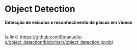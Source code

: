 # Object Detection

<b> Detecção de veículos e reconhecimento de placas em vídeos</b>

<br> [a link] (https://github.com/Emanuelle-p/object_detection/blob/main/object_detection.ipynb) </br>
</html>
